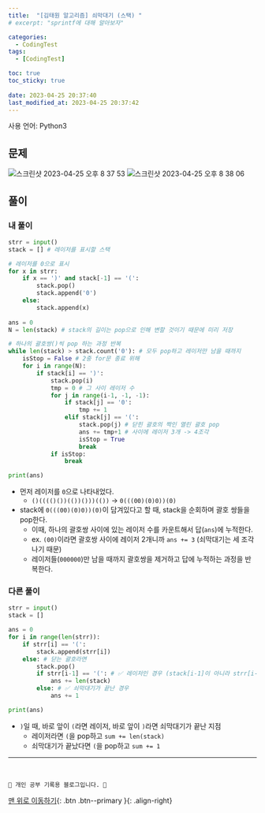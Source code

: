 ```yaml
---
title:  "[김태원 알고리즘] 쇠막대기 (스택) "
# excerpt: "sprintf에 대해 알아보자"

categories:
  - CodingTest
tags:
  - [CodingTest]

toc: true
toc_sticky: true
 
date: 2023-04-25 20:37:40
last_modified_at: 2023-04-25 20:37:42
---
```


사용 언어: Python3

## 문제
![스크린샷 2023-04-25 오후 8 37 53](https://user-images.githubusercontent.com/59405576/234265036-9b1a1d0d-0702-4531-b4b2-b16473ac5741.png)
![스크린샷 2023-04-25 오후 8 38 06](https://user-images.githubusercontent.com/59405576/234265073-2c530500-3558-47ea-a05d-5e2f97b7d4c6.png)

## 풀이
### 내 풀이 
```py
strr = input()
stack = [] # 레이저를 표시할 스택

# 레이저를 0으로 표시
for x in strr:
    if x == ')' and stack[-1] == '(':
        stack.pop()
        stack.append('0')
    else:
        stack.append(x)
    
ans = 0
N = len(stack) # stack의 길이는 pop으로 인해 변할 것이기 때문에 미리 저장

# 하나의 괄호쌍()씩 pop 하는 과정 반복
while len(stack) > stack.count('0'): # 모두 pop하고 레이저만 남을 때까지
    isStop = False # 2중 for문 종료 위해
    for i in range(N):
        if stack[i] == ')':
            stack.pop(i)
            tmp = 0 # 그 사이 레이저 수
            for j in range(i-1, -1, -1):
                if stack[j] == '0':
                    tmp += 1
                elif stack[j] == '(':
                    stack.pop(j) # 닫힌 괄호의 짝인 열린 괄호 pop
                    ans += tmp+1 # 사이에 레이저 3개 -> 4조각
                    isStop = True
                    break
            if isStop:
                break

print(ans)
```
- 먼저 레이저를 `0`으로 나타내었다.
    - `()(((()())(())()))(())` -> `0(((00)(0)0))(0)`
- stack에 `0(((00)(0)0))(0)`이 담겨있다고 할 때, stack을 순회하며 괄호 쌍들을 pop한다.
    - 이때, 하나의 괄호쌍 사이에 있는 레이저 수를 카운트해서 답(`ans`)에 누적한다.
    - ex. `(00)`이라면 괄호쌍 사이에 레이저 2개니까 `ans += 3` (쇠막대기는 세 조각나기 때문)
    - 레이저들(`000000`)만 남을 때까지 괄호쌍을 제거하고 답에 누적하는 과정을 반복한다.


### 다른 풀이 
```py
strr = input()
stack = []

ans = 0
for i in range(len(strr)):
    if strr[i] == '(':
        stack.append(strr[i])
    else: # 닫는 괄호라면
        stack.pop()
        if strr[i-1] == '(': # ✅ 레이저인 경우 (stack[i-1]이 아니라 strr[i-1]이다!)
            ans += len(stack)
        else: # ✅ 쇠막대기가 끝난 경우
            ans += 1

print(ans)
```
- `)`일 때, 바로 앞이 `(`라면 레이저, 바로 앞이 `)`라면 쇠막대기가 끝난 지점
    - 레이저라면 `(`을 pop하고 `sum += len(stack)`
    - 쇠막대기가 끝났다면 `(`을 pop하고 `sum += 1`





***
<br>


    💛 개인 공부 기록용 블로그입니다. 👻

[맨 위로 이동하기](#){: .btn .btn--primary }{: .align-right}